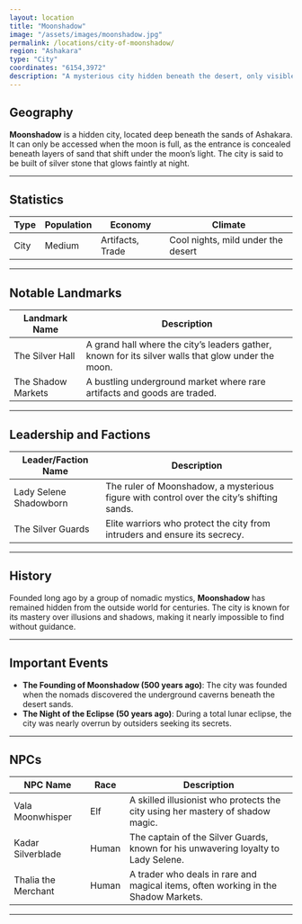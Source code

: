 ```yaml
---
layout: location
title: "Moonshadow"
image: "/assets/images/moonshadow.jpg"
permalink: /locations/city-of-moonshadow/
region: "Ashakara"
type: "City"
coordinates: "6154,3972"
description: "A mysterious city hidden beneath the desert, only visible when the moonlight strikes its entrance."
---
```


## Geography

**Moonshadow** is a hidden city, located deep beneath the sands of Ashakara. It can only be accessed when the moon is full, as the entrance is concealed beneath layers of sand that shift under the moon’s light. The city is said to be built of silver stone that glows faintly at night.

---

## Statistics

| Type        | Population | Economy             | Climate                                  |
|-------------|------------|---------------------|------------------------------------------|
| City | Medium      | Artifacts, Trade    | Cool nights, mild under the desert        |

---

## Notable Landmarks

| Landmark Name          | Description                                                                                  |
|------------------------|----------------------------------------------------------------------------------------------|
| The Silver Hall         | A grand hall where the city’s leaders gather, known for its silver walls that glow under the moon. |
| The Shadow Markets      | A bustling underground market where rare artifacts and goods are traded.                     |

---

## Leadership and Factions

| Leader/Faction Name      | Description                                                                                 |
|--------------------------|---------------------------------------------------------------------------------------------|
| Lady Selene Shadowborn    | The ruler of Moonshadow, a mysterious figure with control over the city’s shifting sands.    |
| The Silver Guards         | Elite warriors who protect the city from intruders and ensure its secrecy.                   |

---

## History

Founded long ago by a group of nomadic mystics, **Moonshadow** has remained hidden from the outside world for centuries. The city is known for its mastery over illusions and shadows, making it nearly impossible to find without guidance.

---

## Important Events

- **The Founding of Moonshadow (500 years ago)**: The city was founded when the nomads discovered the underground caverns beneath the desert sands.
- **The Night of the Eclipse (50 years ago)**: During a total lunar eclipse, the city was nearly overrun by outsiders seeking its secrets.

---

## NPCs

| NPC Name           | Race     | Description                                                                     |
|--------------------|----------|---------------------------------------------------------------------------------|
| Vala Moonwhisper    | Elf      | A skilled illusionist who protects the city using her mastery of shadow magic.    |
| Kadar Silverblade   | Human    | The captain of the Silver Guards, known for his unwavering loyalty to Lady Selene. |
| Thalia the Merchant | Human    | A trader who deals in rare and magical items, often working in the Shadow Markets. |

---
